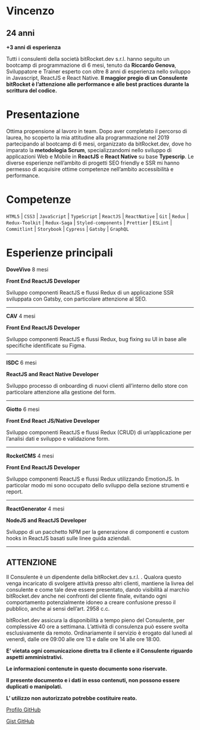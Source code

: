 # Vincenzo

## 24 anni

**+3 anni di esperienza**

Tutti i consulenti della società bitRocket.dev s.r.l. hanno seguito un bootcamp di programmazione di 6 mesi, tenuto da **Riccardo Genova**, Sviluppatore e Trainer esperto con oltre 8 anni di esperienza nello sviluppo in Javascript, ReactJS e React Native. **Il maggior pregio di un Consulente bitRocket è l’attenzione alle performance e alle best practices durante la scrittura del codice.**

# Presentazione

Ottima propensione al lavoro in team. Dopo aver completato il percorso di laurea, ho scoperto la mia attitudine alla programmazione nel 2019 partecipando al bootcamp di 6 mesi, organizzato da bitRocket.dev, dove ho imparato la **metodologia Scrum**, specializzandomi nello sviluppo di applicazioni Web e Mobile in **ReactJS** e **React Native** su base **Typescrip**. Le diverse esperienze nell’ambito di progetti SEO friendly e SSR mi hanno permesso di acquisire ottime competenze nell’ambito accessibilità e performance.

# Competenze

`HTML5` | `CSS3` | `JavaScript` | `TypeScript` | `ReactJS` | `ReactNative` | `Git` | `Redux` | `Redux-Toolkit` | `Redux-Saga` | `Styled-components` | `Prettier` | `ESLint` | ` Commitlint` | `Storybook` | `Cypress` | `Gatsby` | `GraphQL`

# Esperienze principali

**DoveVivo** 8 mesi

**Front End ReactJS Developer**

Sviluppo componenti ReactJS e flussi Redux di un applicazione SSR
sviluppata con Gatsby, con particolare attenzione al SEO.

---

**CAV** 4 mesi

**Front End ReactJS Developer**

Sviluppo componenti ReactJS e flussi Redux, bug fixing su UI in
base alle specifiche identificate su Figma.

---

**ISDC** 6 mesi

**ReactJS and React Native Developer**

Sviluppo processo di onboarding di nuovi clienti all’interno dello
store con particolare attenzione alla gestione del form.

---

**Giotto** 6 mesi

**Front End React JS/Native Developer**

Sviluppo componenti ReactJS e flussi Redux (CRUD) di
un’applicazione per l’analisi dati e sviluppo e validazione form.

---

**RocketCMS** 4 mesi

**Front End ReactJS Developer**

Sviluppo componenti ReactJS e flussi Redux utilizzando EmotionJS. In particolar modo mi sono occupato dello sviluppo della sezione strumenti e report.

---

**ReactGenerator** 4 mesi

**NodeJS and ReactJS Developer**

Sviluppo di un pacchetto NPM per la generazione di componenti e custom hooks in ReactJS basati sulle linee guida aziendali.

---

## ATTENZIONE

Il Consulente è un dipendente della bitRocket.dev s.r.l. . Qualora questo venga incaricato di svolgere attività presso altri clienti, mantiene la livrea del consulente e come tale deve essere presentato, dando visibilità al marchio bitRocket.dev anche nei confronti del cliente finale, evitando ogni comportamento potenzialmente idoneo a creare confusione presso il pubblico, anche ai sensi dell’art. 2958 c.c.

bitRocket.dev assicura la disponibilità a tempo pieno del Consulente, per complessive 40 ore a settimana. L’attività di consulenza può essere svolta esclusivamente da remoto. Ordinariamente il servizio è erogato dal lunedì al venerdì, dalle ore 09:00 alle ore 13 e dalle ore 14 alle ore 18:00.

**E’ vietata ogni comunicazione diretta tra il cliente e il Consulente riguardo aspetti amministrativi.**

**Le informazioni contenute in questo documento sono riservate.**

**Il presente documento e i dati in esso contenuti, non possono essere duplicati o manipolati.**

**L’ utilizzo non autorizzato potrebbe costituire reato.**

[Profilo GitHub](https://github.com/vincenzodesisto-bitrocketdev)

[Gist GitHub](https://gist.github.com/vincenzodesisto-bitrocketdev)
